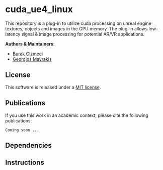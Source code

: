 # cuda_ue4_linux
This repository is a plug-in to utilize cuda processing on unreal engine textures, objects and images in the GPU memory. The plug-in allows low-latency signal & image processing for potential AR/VR applications. 


**Authors & Maintainers**:
  * [Burak Cizmeci](burak.cizmeci@gmail.com)
  * [Georgios Mavrakis](https://github.com/georgemavrakis)
  
  
## License
This software is released under a [MIT license](LICENSE).

## Publications
If you use this work in an academic context, please cite the following publications:

`Coming soon ...`

## Dependencies

## Instructions


